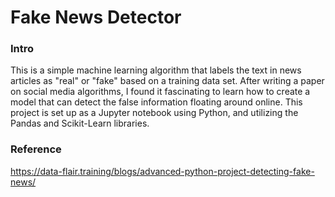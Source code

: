 ﻿# Fake News Detector
 
 ### Intro
 This is a simple machine learning algorithm that labels the text in news articles as "real" or "fake" based on a training data set. After writing a paper on social media algorithms, I found it fascinating to learn how to create a model that can detect the false information floating around online. This project is set up as a Jupyter notebook using Python, and utilizing the Pandas and Scikit-Learn libraries. 
 
 ### Reference
 https://data-flair.training/blogs/advanced-python-project-detecting-fake-news/
